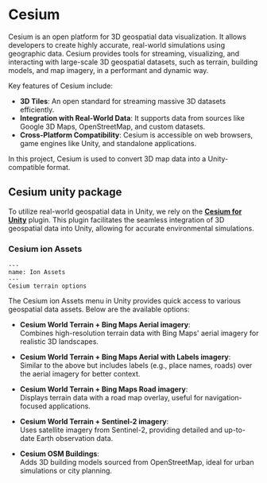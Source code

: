 # Cesium

Cesium is an open platform for 3D geospatial data visualization. It allows developers to create highly accurate, real-world simulations using geographic data. Cesium provides tools for streaming, visualizing, and interacting with large-scale 3D geospatial datasets, such as terrain, building models, and map imagery, in a performant and dynamic way.

Key features of Cesium include:  
- **3D Tiles**: An open standard for streaming massive 3D datasets efficiently.  
- **Integration with Real-World Data**: It supports data from sources like Google 3D Maps, OpenStreetMap, and custom datasets.  
- **Cross-Platform Compatibility**: Cesium is accessible on web browsers, game engines like Unity, and standalone applications.   

In this project, Cesium is used to convert 3D map data into a Unity-compatible format.

## Cesium unity package

To utilize real-world geospatial data in Unity, we rely on the [**Cesium for Unity**](https://cesium.com/platform/cesium-for-unity/) plugin. This plugin facilitates the seamless integration of 3D geospatial data into Unity, allowing for accurate environmental simulations.

### Cesium ion Assets

```{figure} ../Images/cesium-ion-assets.png
---
name: Ion Assets
---
Cesium terrain options
```

The Cesium ion Assets menu in Unity provides quick access to various geospatial data assets. Below are the available options:

- **Cesium World Terrain + Bing Maps Aerial imagery**:  
  Combines high-resolution terrain data with Bing Maps' aerial imagery for realistic 3D landscapes.

- **Cesium World Terrain + Bing Maps Aerial with Labels imagery**:  
  Similar to the above but includes labels (e.g., place names, roads) over the aerial imagery for better context.

- **Cesium World Terrain + Bing Maps Road imagery**:  
  Displays terrain data with a road map overlay, useful for navigation-focused applications.

- **Cesium World Terrain + Sentinel-2 imagery**:  
  Uses satellite imagery from Sentinel-2, providing detailed and up-to-date Earth observation data.

- **Cesium OSM Buildings**:  
  Adds 3D building models sourced from OpenStreetMap, ideal for urban simulations or city planning.

